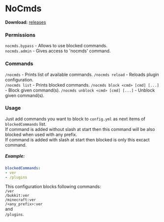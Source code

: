 # NoCmds
**Download:** [releases](https://github.com/piratjsk/NoCmds/releases) 

### Permissions
`nocmds.bypass` - Allows to use blocked commands.  
`nocmds.admin` - Gives access to 'nocmds' command.

### Commands
`/nocmds` - Prints list of available commands.
`/nocmds reload` - Reloads plugin configuration.  
`/nocmds list` - Prints blocked commands.
`/nocmds block <cmd> [cmd] [...]` - Block given command(s).
`/nocmds unblock <cmd> [cmd] [...]` - Unblock given command(s).

### Usage
Just add commands you want to block to `config.yml` as next items of `blockedCommands` list.  
If command is added without slash at start then this command will be also blocked when used with any prefix.  
If command is added with slash at start then blocked is only this excact command.

##### Example:
```yaml
blockedCommands:
- ver
- /plugins
```
This configuration blocks following commands:  
`/ver`  
`/bukkit:ver`  
`/minecraft:ver`  
`/<any_prefix>:ver`  
and  
`/plugins`.
